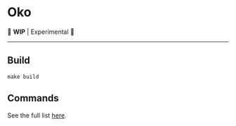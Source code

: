 # Oko

🚧 **WIP** | Experimental 🚧

---

## Build

```shell
make build
```

## Commands

See the full list [here](./CMD.md).
